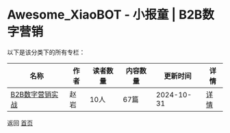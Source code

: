 # Awesome_XiaoBOT - 小报童 | B2B数字营销

以下是该分类下的所有专栏：

| 名称 | 作者 | 读者数量 | 内容数量 | 更新时间 | 详情 |
|------|------|----------|----------|----------|------|
| [B2B数字营销实战](https://xiaobot.net/p/zhaoyan?refer=9c3f1c95-a052-465a-9902-f6d75080262a) | 赵岩 | 10人 | 67篇 |  2024-10-31 | [详情](data/zhaoyan.md) |


返回 [首页](../README.md)
